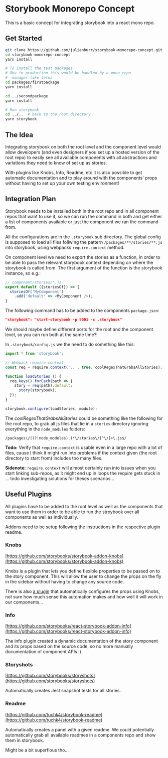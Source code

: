 # Storybook Monorepo Concept

This is a basic concept for integrating storybook into a react mono repo.

## Get Started

```bash
git clone https://github.com/julianburr/storybook-monorepo-concept.git
cd storybook-monorepo-concept
yarn install

# To install the test packages
# Obv in production this would be handled by a mono repo
#  manager like lerna
cd packages/firstpackage
yarn install

cd ../secondpackage
yarn install

# Run storybook
cd ../..  # back to the root directory
yarn storybook
```

## The Idea

Integrating storybook on both the root level and the component level would allow developers (and even designers if you set up a hosted version of the root repo) to easily see all available components with all abstractions and variations they need to know of set up as stories.

With plugins like Knobs, Info, Readme, etc it is also possible to get automatic documentation and to play around with the components' props without having to set up your own testing environment!


## Integration Plan

Storybook needs to be installed both in the root repo and in all component repos that want to use it, so we can run the command in both and get either a list of components available or just the component we ran the command from.

All the configurations are in the `.storybook` sub directory. The global config is supposed to load all files follwing the pattern `/packages/**/stories/**.js` into storybook, using webpacks `require.context` method.

On component level we need to export the stories as a function, in order to be able to pass the relevant storybook context depending on where the storybook is called from. The first argument of the function is the storybook instance, so e.g.:

```js
// component/stories/*.js
export default ({storiesOf}) => {
  storiesOf('MyComponent')
    .add('default' => <MyComponent />);
}
```

The following command has to be added to the components `package.json`:

```json
"storybook": "start-storybook -p 9001 -c .storybook" 
```

We should maybe define different ports for the root and the component level, so you can run both at the same time?!

In `.storybook/config.js` we the need to do something like this:

```js
import * from 'storybook';

// Webpack require context
const req = require.context('..', true, coolRegexThatGrabsAllStories);

function loadStories () {
  req.keys().forEach(path => {
    story = req(path).default;
      story(storybook);
  });
}

storybook.configure(loadStories, module);
```

The *coolRegexThatGrabsAllStories* could be something like the following for the root repo, to grab all js files that lie in a `stories` directory ignoring everything in the `node_modules` folders:

```
/packages\/((?!node_modules).)*\/stories\/[^\/]+\.js$/
```

**Todo:** Verify that `require.context` is usable even in a large repo with a lot of files, cause I think it might run into problems if the context given (the root directory to start from) includes too many files.

**Sidenote:** `require.context` will almost certainly run into issues when you start linking sub-repos, as it might end up in loops the require gets stuck in ... todo investigating solutions for theses scenarios...


## Useful Plugins

All plugins have to be added to the root level as well as the components that want to use them in order to be able to run the stroybook over all components as well as individually.

Addons need to be setup following the instructions in the respective plugin readme.


### Knobs

[https://github.com/storybooks/storybook-addon-knobs](https://github.com/storybooks/storybook-addon-knobs)

Knobs is a plugin that lets you define flexible properties to be passed on to the story component. This will allow the user to change the props on the fly in the sidebar without having to change any source code.

There is also [a plugin](https://github.com/joeybaker/storybook-addon-smart-knobs) that automatically configures the props using Knobs, not sure how much sense this automation makes and how well it will work in our components...

### Info

[https://github.com/storybooks/react-storybook-addon-info](https://github.com/storybooks/react-storybook-addon-info)

The info plugin created a dynamic documentation of the story component and its props based on the source code, so no more manually documentation of component APIs :)

### Storyshots

[https://github.com/storybooks/storyshots](https://github.com/storybooks/storyshots)

Automatically creates Jest snapshot tests for all stories.

### Readme

[https://github.com/tuchk4/storybook-readme](https://github.com/tuchk4/storybook-readme)

Automatically creates a panel with a given readme. We could potentially automatically grab all available readmes in a components repo and show them in storybook.

Might be a bit superflous tho...
